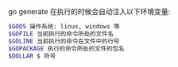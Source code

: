 go generate 在执行的时候会自动注入以下环境变量:

```sh $GOARCH 系统架构: arm, amd64 等
$GOOS 操作系统: linux, windows 等
$GOFILE 当前执行的命令所处的文件名
$GOLINE 当前执行的命令在文件中的行号
$GOPACKAGE 执行的命令所处的文件的包名
$DOLLAR $ 符号

```
